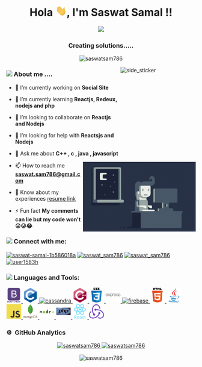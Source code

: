 <h1 align="center">Hola <img src="https://raw.githubusercontent.com/ABSphreak/ABSphreak/master/gifs/Hi.gif" width="30px">, I'm Saswat Samal !!</h1>
<p align="center"><img src="https://github.com/halfrost/halfrost/blob/master/icons/header_.png"></p>
<h3 align="center">Creating solutions.....</h3>

<p align="center"> <img src="https://komarev.com/ghpvc/?username=saswatsam786&label=Profile%20views&color=0e75b6&style=flat" alt="saswatsam786" /> </p>

<img align="right" width=200px height=200px alt="side_sticker" src="https://media.giphy.com/media/TEnXkcsHrP4YedChhA/giphy.gif" />

<h3><img src="https://media.giphy.com/media/iY8CRBdQXODJSCERIr/giphy.gif" width="30px">&nbsp;About me ....</h3>

- 🔭 I’m currently working on **Social Site**

- 🌱 I’m currently learning **Reactjs, Redeux, nodejs and php**

- 👯 I’m looking to collaborate on **Reactjs and Nodejs**

- 🤝 I’m looking for help with **Reactsjs and Nodejs**

- 💬 Ask me about **C++ , c , java , javascript**
<img alt="Night Coding" src="https://raw.githubusercontent.com/AVS1508/AVS1508/master/assets/Night-Coding.gif" align="right"/>

- 📫 How to reach me **saswat.sam786@gmail.com**

- 📄 Know about my experiences [resume link](https://drive.google.com/file/d/13BYyNci2StA7EzLRB6nscC5jKe-HLDlD/view?usp=sharing)

- ⚡ Fun fact **My comments can lie but my code won't😜😜😂**

<h3 align="left"><img src="https://media1.giphy.com/media/vxWq52dFPthnKjRbLY/giphy.gif?cid=ecf05e473u9yjexwj6e1vzzgdufk7t78pvskt163i1zv02f1&rid=giphy.gif&ct=g" width="50px">&nbsp;Connect with me:</h3>
<p align="left">
<a href="https://instagram.com/saswat_sam" target="blank"><img align="center" src="https://raw.githubusercontent.com/rahuldkjain/github-profile-readme-generator/master/src/images/icons/Social/instagram.svg" alt="saswat-samal-1b586018a" height="30" width="40" /></a>
<a href="https://www.codechef.com/users/saswat_sam786" target="blank"><img align="center" src="https://cdn.jsdelivr.net/npm/simple-icons@3.1.0/icons/codechef.svg" alt="saswat_sam786" height="30" width="40" /></a>
<a href="https://www.hackerrank.com/saswat_sam786" target="blank"><img align="center" src="https://raw.githubusercontent.com/rahuldkjain/github-profile-readme-generator/master/src/images/icons/Social/hackerrank.svg" alt="saswat_sam786" height="30" width="40" /></a>
<a href="https://www.leetcode.com/user1583h" target="blank"><img align="center" src="https://raw.githubusercontent.com/rahuldkjain/github-profile-readme-generator/master/src/images/icons/Social/leet-code.svg" alt="user1583h" height="30" width="40" /></a>
</p>

<h3 align="left"><img src="https://media.giphy.com/media/WUlplcMpOCEmTGBtBW/giphy.gif" width="50"> Languages and Tools:</h3>
<p align="left"> <a href="https://getbootstrap.com" target="_blank"> <img src="https://raw.githubusercontent.com/devicons/devicon/master/icons/bootstrap/bootstrap-plain-wordmark.svg" alt="bootstrap" width="40" height="40"/> </a> <a href="https://www.cprogramming.com/" target="_blank"> <img src="https://raw.githubusercontent.com/devicons/devicon/master/icons/c/c-original.svg" alt="c" width="40" height="40"/> </a> <a href="https://cassandra.apache.org/" target="_blank"> <img src="https://www.vectorlogo.zone/logos/apache_cassandra/apache_cassandra-icon.svg" alt="cassandra" width="40" height="40"/> </a> <a href="https://www.w3schools.com/cpp/" target="_blank"> <img src="https://raw.githubusercontent.com/devicons/devicon/master/icons/cplusplus/cplusplus-original.svg" alt="cplusplus" width="40" height="40"/> </a> <a href="https://www.w3schools.com/css/" target="_blank"> <img src="https://raw.githubusercontent.com/devicons/devicon/master/icons/css3/css3-original-wordmark.svg" alt="css3" width="40" height="40"/> </a> <a href="https://expressjs.com" target="_blank"> <img src="https://raw.githubusercontent.com/devicons/devicon/master/icons/express/express-original-wordmark.svg" alt="express" width="40" height="40"/> </a> <a href="https://firebase.google.com/" target="_blank"> <img src="https://www.vectorlogo.zone/logos/firebase/firebase-icon.svg" alt="firebase" width="40" height="40"/> </a> <a href="https://www.w3.org/html/" target="_blank"> <img src="https://raw.githubusercontent.com/devicons/devicon/master/icons/html5/html5-original-wordmark.svg" alt="html5" width="40" height="40"/> </a> <a href="https://www.java.com" target="_blank"> <img src="https://raw.githubusercontent.com/devicons/devicon/master/icons/java/java-original.svg" alt="java" width="40" height="40"/> </a> <a href="https://developer.mozilla.org/en-US/docs/Web/JavaScript" target="_blank"> <img src="https://raw.githubusercontent.com/devicons/devicon/master/icons/javascript/javascript-original.svg" alt="javascript" width="40" height="40"/> </a> <a href="https://www.mongodb.com/" target="_blank"> <img src="https://raw.githubusercontent.com/devicons/devicon/master/icons/mongodb/mongodb-original-wordmark.svg" alt="mongodb" width="40" height="40"/> </a> <a href="https://nodejs.org" target="_blank"> <img src="https://raw.githubusercontent.com/devicons/devicon/master/icons/nodejs/nodejs-original-wordmark.svg" alt="nodejs" width="40" height="40"/> </a> <a href="https://www.php.net" target="_blank"> <img src="https://raw.githubusercontent.com/devicons/devicon/master/icons/php/php-original.svg" alt="php" width="40" height="40"/> </a> <a href="https://reactjs.org/" target="_blank"> <img src="https://raw.githubusercontent.com/devicons/devicon/master/icons/react/react-original-wordmark.svg" alt="react" width="40" height="40"/> </a> <a href="https://redux.js.org" target="_blank"> <img src="https://raw.githubusercontent.com/devicons/devicon/master/icons/redux/redux-original.svg" alt="redux" width="40" height="40"/> </a> </p>


### ⚙️ &nbsp;GitHub Analytics

<p align="center">
<a href="https://github.com/saswatsam786">
  <img height="180em" src="https://github-readme-stats.vercel.app/api/top-langs?username=saswatsam786&show_icons=true&locale=en&layout=compact&theme=gotham" alt="saswatsam786" />
  <img height="180em" src="https://github-readme-stats.vercel.app/api?username=saswatsam786&show_icons=true&locale=en&theme=gotham" alt="saswatsam786" />
</a>
</p>

<p align="center"><img align="center" src="https://github-readme-streak-stats.herokuapp.com/?user=saswatsam786&show_icons=true&theme=gotham" alt="saswatsam786" /></p>
